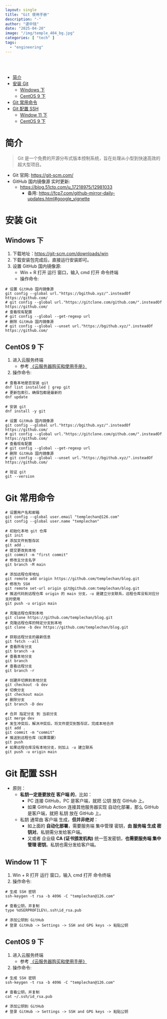 ```yaml
---
layout: single
title: "Git 使用手册"
description: "-"
author: "谌中钱"
date: "2025-04-20"
image: "/img/temple_404_bg.jpg"
categories: [ "tech" ]
tags:
  - "engineering"
---
```


<br />
<br />

<!-- @import "[TOC]" {cmd="toc" depthFrom=1 depthTo=6} -->

<!-- code_chunk_output -->

- [简介](#简介)
- [安装 Git](#安装-git)
  - [Windows 下](#windows-下)
  - [CentOS 9 下](#centos-9-下)
- [Git 常用命令](#git-常用命令)
- [Git 配置 SSH](#git-配置-ssh)
  - [Window 11 下](#window-11-下)
  - [CentOS 9 下](#centos-9-下-1)

<!-- /code_chunk_output -->

# 简介

> Git 是一个免费的开源分布式版本控制系统，旨在处理从小型到快速高效的超大型项目。

- Git 官网: <https://git-scm.com/>
- GitHub 国内镜像源 实时更新:
    - <https://blog.51cto.com/u_17218975/12981033>
        - 备用: <https://fcp7.com/github-mirror-daily-updates.html#google_vignette>

# 安装 Git

## Windows 下

1. 下载地址：<https://git-scm.com/downloads/win>
2. 下载安装包完成后，直接运行安装即可。
3. 设置 GitHub 国内镜像源:
   - Win + R 打开 运行 窗口，输入 cmd 打开 命令终端
   - 操作命令:

```shell
# 设置 GitHub 国内镜像源
git config --global url."https://bgithub.xyz/".insteadOf https://github.com/
# git config --global url."https://gitclone.com/github.com/".insteadOf https://github.com/
# 查看现有配置
# git config --global --get-regexp url
# 删除 GitHub 国内镜像源
# git config --global --unset url."https://bgithub.xyz/".insteadOf https://github.com/
```

## CentOS 9 下

1. 进入云服务终端
    - 参考 [《云服务器购买和使用手册》](https://blog.climbtw.com/post/cloud_server_manual/)
2. 操作命令:

```shell
# 查看本地是否安装 git
dnf list installed | grep git
# 更新包索引，确保包都是最新的
dnf update

# 安装 git
dnf install -y git

# 设置 GitHub 国内镜像源
git config --global url."https://bgithub.xyz/".insteadOf https://github.com/
# git config --global url."https://gitclone.com/github.com/".insteadOf https://github.com/
# 查看现有配置
# git config --global --get-regexp url
# 删除 GitHub 国内镜像源
# git config --global --unset url."https://bgithub.xyz/".insteadOf https://github.com/

# 验证 git
git --version
```

# Git 常用命令

```shell
# 设置用户名和邮箱
git config --global user.email "templechan@126.com"
git config --global user.name "templechan"

# 初始化本地 git 仓库
git init
# 添加文件到暂存区
git add .
# 提交更改到本地
git commit -m "first commit"
# 修改主分支名字
git branch -M main

# 添加远程仓库地址
git remote add origin https://github.com/templechan/blog.git
# 修改为 SSH
git remote set-url origin git@github.com:templechan/blog.git
# 推送代码到远程仓库 origin 的 main 分支，-u 是建立分支联系，远程仓库没有对应分支时使用
git push -u origin main

# 克隆远程仓库到本地
git clone https://github.com/templechan/blog.git
# 克隆远程仓库的特定分支到本地
git clone -b dev https://github.com/templechan/blog.git

# 获取远程分支的最新信息
git fetch --all
# 查看所有分支
git branch -a
# 查看本地分支
git branch
# 查看远程分支
git branch -r

# 创建并切换到本地分支
git checkout -b dev
# 切换分支
git checkout main
# 删除分支
git branch -D dev

# 合并 指定分支 到 当前分支
git merge dev
# 发生冲突后，解决冲突后，将文件提交到暂存区，完成本地合并
git add .
git commit -m "commit"
# 推送到远程仓库（如果需要）
git push
# 如果远程仓库没有本地分支，则加上 -u 建立联系
git push -u origin main
```

# Git 配置 SSH

- 原则：
    - **私钥一定是要放在 客户端 的**，比如：
        - PC 连接 GitHub，PC 是客户端，就把 公钥 放在 GitHub 上。
        - 如果 GitHub Action 连接其他服务器实现 自动化部署，那么 GitHub 是客户端，就把 私钥 放在 GitHub 上。
    - 私钥 通常由 客户端 生成，**但并非绝对**：
        - 如上面的 **自动化部署**，需要服务端 集中管理 密钥，**由 服务端 生成 密钥对**。私钥需分发给客户端。
        - 又或者 企业级 **CA (证书颁发机构)** 统一签发密钥，**也需要服务端 集中管理 密钥**。私钥也需分发给客户端。

## Window 11 下

1. Win + R 打开 运行 窗口，输入 cmd 打开 命令终端
2. 操作命令:

```shell
# 生成 SSH 密钥
ssh-keygen -t rsa -b 4096 -C "templechan@126.com"

# 查看公钥，并复制
type %USERPROFILE%\.ssh\id_rsa.pub

# ‌添加公钥到 GitHub
# 登录 GitHub -> Settings -> SSH and GPG keys -> 粘贴公钥
```

## CentOS 9 下

1. 进入云服务终端
    - 参考 [《云服务器购买和使用手册》](https://blog.climbtw.com/post/cloud_server_manual/)
2. 操作命令:

```shell
# 生成 SSH 密钥
ssh-keygen -t rsa -b 4096 -C "templechan@126.com"

# 查看公钥，并复制
cat ~/.ssh/id_rsa.pub

# ‌添加公钥到 GitHub
# 登录 GitHub -> Settings -> SSH and GPG keys -> 粘贴公钥
```
